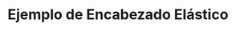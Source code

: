 # Ejemplo de Encabezado Elástico

<common-codepen-snippet title="Ejemplo de Encabezado Elástico Arrastrable en Vue 3" slug="PoWpdWY" :height="474" tab="js,result" :preview="false" :editable="false" />
